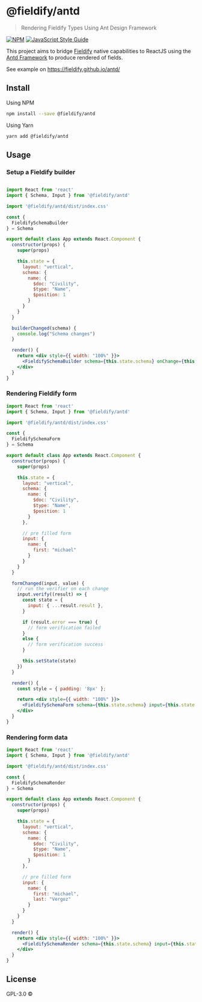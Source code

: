 # @fieldify/antd

> Rendering Fieldify Types Using Ant Design Framework

[![NPM](https://img.shields.io/npm/v/@fieldify/antd.svg)](https://www.npmjs.com/package/@fieldify/antd) [![JavaScript Style Guide](https://img.shields.io/badge/code_style-standard-brightgreen.svg)](https://standardjs.com)

This project aims to bridge [Fieldify](https://github.com/mykiimike/fieldify) native capabilities to ReactJS using the [Antd Framework](https://ant.design/) to produce rendered of fields.

See example on https://fieldify.github.io/antd/

## Install

Using NPM

```bash
npm install --save @fieldify/antd
```

Using Yarn

```bash
yarn add @fieldify/antd
```

## Usage

### Setup a Fieldify builder

```jsx

import React from 'react'
import { Schema, Input } from '@fieldify/antd'

import '@fieldify/antd/dist/index.css'

const {
  FieldifySchemaBuilder
} = Schema

export default class App extends React.Component {
  constructor(props) {
    super(props)

    this.state = {
      layout: "vertical",
      schema: {
        name: {
          $doc: "Civility",
          $type: "Name",
          $position: 1
        }
      }
    }
  }

  builderChanged(schema) {
    console.log("Schema changes")
  }

  render() {
    return <div style={{ width: "100%" }}>
      <FieldifySchemaBuilder schema={this.state.schema} onChange={this.builderChanged.bind(this)} />
    </div>
  }
}
```

### Rendering Fieldify form

```jsx
import React from 'react'
import { Schema, Input } from '@fieldify/antd'

import '@fieldify/antd/dist/index.css'

const {
  FieldifySchemaForm
} = Schema

export default class App extends React.Component {
  constructor(props) {
    super(props)

    this.state = {
      layout: "vertical",
      schema: {
        name: {
          $doc: "Civility",
          $type: "Name",
          $position: 1
        }
      },

      // pre filled form
      input: {
        name: {
          first: "michael"
        }
      }
    }
  }

  formChanged(input, value) {
    // run the verifier on each change
    input.verify((result) => {
      const state = {
        input: { ...result.result },
      }

      if (result.error === true) {
        // form verification failed
      }
      else {
        // form verification success
      }

      this.setState(state)
    })
  }

  render() {
    const style = { padding: '8px' };

    return <div style={{ width: "100%" }}>
      <FieldifySchemaForm schema={this.state.schema} input={this.state.input} layout={this.state.layout} onChange={this.formChanged.bind(this)} />
    </div>
  }
}
```

### Rendering form data


```jsx
import React from 'react'
import { Schema, Input } from '@fieldify/antd'

import '@fieldify/antd/dist/index.css'

const {
  FieldifySchemaRender
} = Schema

export default class App extends React.Component {
  constructor(props) {
    super(props)

    this.state = {
      layout: "vertical",
      schema: {
        name: {
          $doc: "Civility",
          $type: "Name",
          $position: 1
        }
      },

      // pre filled form
      input: {
        name: {
          first: "michael",
          last: "Vergoz"
        }
      }
    }
  }

  render() {
    return <div style={{ width: "100%" }}>
      <FieldifySchemaRender schema={this.state.schema} input={this.state.input} layout={this.state.layout} />
    </div>
  }
}
```

## License

GPL-3.0 © [](https://github.com/)
